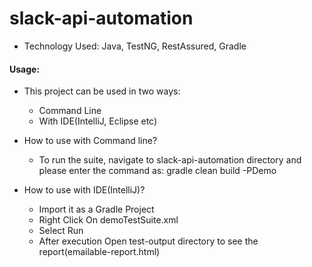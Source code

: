 # slack-api-automation
- Technology Used: Java, TestNG, RestAssured, Gradle
#### Usage:
- This project can be used in two ways:
   - Command Line
   - With IDE(IntelliJ, Eclipse etc)
- How to use with Command line?
    - To run the suite, navigate to slack-api-automation directory and 
    please enter the command as: gradle clean build -PDemo

- How to use with IDE(IntelliJ)?
    - Import it as a Gradle Project
    - Right Click On demoTestSuite.xml
    - Select Run 
    - After execution Open test-output directory to see the report(emailable-report.html)
